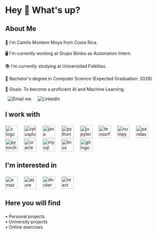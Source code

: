 <h1 align="left">Hey 👋 What's up?</h1>

###

<h2 align="left">About Me</h2>

###

<p align="left">🪪 I'm Camilo Montero Moya from Costa Rica.<br>
  <br>🖥️ I'm currently working at Grupo Bimbo as Automation Intern.<br>
  <br>📚 I'm currently studying at Universidad Fidélitas.<br>
  <br>📄 Bachelor's degree in Computer Science (Expected Graduation: 2026)<br>
  <br>🎯 Goals: To become a proficient AI and Machine Learning.</p>

<p align="left">
  <a href="mailto:camilomonte1004@gmail.com?subject=Hello%20Camilo%20(From%20GitHub)&body=Hello%20Camilo,%0A%0AI%20saw%20your%20profile%20in%20GitHub%20"
     style="text-decoration:none; display:inline-block; margin: 0 8px;">
    <img alt="Email me" src="https://custom-icon-badges.demolab.com/badge/EMAIL%20ME-EA4335?style=for-the-badge&logo=mail&logoColor=white&labelColor=B23121"/></a>
  <a href="https://www.linkedin.com/in/camilo-montero/" target="_blank"style="text-decoration:none; display:inline-block; margin: 0 8px;">
    <img alt="LinkedIn" 
         src="https://custom-icon-badges.demolab.com/badge/LINKEDIN-0A66C2?style=for-the-badge&logo=linkedin&logoColor=white&labelColor=094F99"/></a>
</p>

###

<h2 align="left">I work with</h2>

###

<div align="left">
  <img src="https://cdn.jsdelivr.net/gh/devicons/devicon/icons/c/c-original.svg" height="40" alt="c logo"  />
  <img width="12" />
  <img src="https://cdn.jsdelivr.net/gh/devicons/devicon/icons/cplusplus/cplusplus-original.svg" height="40" alt="cplusplus logo"  />
  <img width="12" />
  <img src="https://cdn.jsdelivr.net/gh/devicons/devicon/icons/java/java-original.svg" height="40" alt="java logo"  />
  <img width="12" />
  <img src="https://cdn.jsdelivr.net/gh/devicons/devicon/icons/python/python-original.svg" height="40" alt="python logo"  />
  <img width="12" />
  <img src="https://cdn.jsdelivr.net/gh/devicons/devicon/icons/jupyter/jupyter-original.svg" height="40" alt="jupyter logo"  />
  <img width="12" />
  <img src="https://cdn.jsdelivr.net/gh/devicons/devicon/icons/tensorflow/tensorflow-original.svg" height="40" alt="tensorflow logo"  />
  <img width="12" />
  <img src="https://cdn.jsdelivr.net/gh/devicons/devicon/icons/numpy/numpy-original.svg" height="40" alt="numpy logo"  />
  <img width="12" />
  <img src="https://cdn.jsdelivr.net/gh/devicons/devicon/icons/pandas/pandas-original.svg" height="40" alt="pandas logo"  />
  <img width="12" />
  <img src="https://cdn.jsdelivr.net/gh/devicons/devicon/icons/pytorch/pytorch-original.svg" height="40" alt="pytorch logo"  />
  <img width="12" />
  <img src="https://cdn.jsdelivr.net/gh/devicons/devicon/icons/oracle/oracle-original.svg" height="40" alt="oracle logo"  />
  <img width="12" />
  <img src="https://cdn.jsdelivr.net/gh/devicons/devicon/icons/mysql/mysql-original.svg" height="40" alt="mysql logo"  />
  <img width="12" />
  <img src="https://cdn.jsdelivr.net/gh/devicons/devicon/icons/linux/linux-original.svg" height="40" alt="linux logo"  />
  <img width="12" />
  <img src="https://cdn.jsdelivr.net/gh/devicons/devicon/icons/git/git-original.svg" height="40" alt="git logo"  />
</div>

###

<h2 align="left">I'm interested in</h2>

###

<div align="left">
  <img src="https://cdn.jsdelivr.net/gh/devicons/devicon/icons/amazonwebservices/amazonwebservices-line-wordmark.svg" height="40" alt="amazonwebservices logo"  />
  <img width="12" />
  <img src="https://cdn.jsdelivr.net/gh/devicons/devicon/icons/azure/azure-original.svg" height="40" alt="azure logo"  />
  <img width="12" />
  <img src="https://cdn.jsdelivr.net/gh/devicons/devicon/icons/docker/docker-original.svg" height="40" alt="docker logo"  />
  <img width="12" />
  <img src="https://cdn.jsdelivr.net/gh/devicons/devicon/icons/react/react-original.svg" height="40" alt="react logo"  />
</div>

###

<h2 align="left">Here you will find</h2>

###

<p align="left">• Personal projects<br>• University projects<br>• Online exercises</p>
